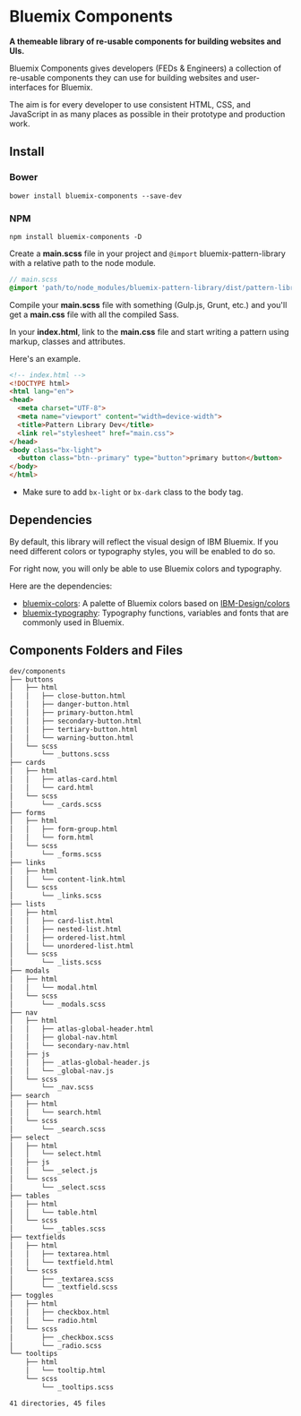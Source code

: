 # Bluemix Components

**A themeable library of re-usable components for building websites and UIs.**

Bluemix Components gives developers (FEDs & Engineers) a collection of re-usable components they can use for building websites and user-interfaces for Bluemix.

The aim is for every developer to use consistent HTML, CSS, and JavaScript in as many places as possible in their prototype and production work.

## Install

### Bower

```
bower install bluemix-components --save-dev
```

### NPM
```
npm install bluemix-components -D
```

Create a **main.scss** file in your project and `@import` bluemix-pattern-library with a relative path to the node module.

```scss
// main.scss
@import 'path/to/node_modules/bluemix-pattern-library/dist/pattern-library';
```

Compile your **main.scss** file with something (Gulp.js, Grunt, etc.) and you'll get a **main.css** file with all the compiled Sass.

In your **index.html**, link to the **main.css** file and start writing a pattern using markup, classes and attributes.

Here's an example.

```html
<!-- index.html -->
<!DOCTYPE html>
<html lang="en">
<head>
  <meta charset="UTF-8">
  <meta name="viewport" content="width=device-width">
  <title>Pattern Library Dev</title>
  <link rel="stylesheet" href="main.css">
</head>
<body class="bx-light">
  <button class="btn--primary" type="button">primary button</button>
</body>
</html>
```
- Make sure to add `bx-light` or `bx-dark` class to the body tag.

## Dependencies

By default, this library will reflect the visual design of IBM Bluemix. If you need different colors or typography styles, you will be enabled to do so.

For right now, you will only be able to use Bluemix colors and typography.

Here are the dependencies:

- [bluemix-colors](https://www.npmjs.com/package/bluemix-colors): A palette of Bluemix colors based on [IBM-Design/colors](https://github.com/IBM-Design/colors)
- [bluemix-typography](https://www.npmjs.com/package/bluemix-typography): Typography functions, variables and fonts that are commonly used in Bluemix.

## Components Folders and Files
```bash
dev/components
├── buttons
│   ├── html
│   │   ├── close-button.html
│   │   ├── danger-button.html
│   │   ├── primary-button.html
│   │   ├── secondary-button.html
│   │   ├── tertiary-button.html
│   │   └── warning-button.html
│   └── scss
│       └── _buttons.scss
├── cards
│   ├── html
│   │   ├── atlas-card.html
│   │   └── card.html
│   └── scss
│       └── _cards.scss
├── forms
│   ├── html
│   │   ├── form-group.html
│   │   └── form.html
│   └── scss
│       └── _forms.scss
├── links
│   ├── html
│   │   └── content-link.html
│   └── scss
│       └── _links.scss
├── lists
│   ├── html
│   │   ├── card-list.html
│   │   ├── nested-list.html
│   │   ├── ordered-list.html
│   │   └── unordered-list.html
│   └── scss
│       └── _lists.scss
├── modals
│   ├── html
│   │   └── modal.html
│   └── scss
│       └── _modals.scss
├── nav
│   ├── html
│   │   ├── atlas-global-header.html
│   │   ├── global-nav.html
│   │   └── secondary-nav.html
│   ├── js
│   │   ├── _atlas-global-header.js
│   │   └── _global-nav.js
│   └── scss
│       └── _nav.scss
├── search
│   ├── html
│   │   └── search.html
│   └── scss
│       └── _search.scss
├── select
│   ├── html
│   │   └── select.html
│   ├── js
│   │   └── _select.js
│   └── scss
│       └── _select.scss
├── tables
│   ├── html
│   │   └── table.html
│   └── scss
│       └── _tables.scss
├── textfields
│   ├── html
│   │   ├── textarea.html
│   │   └── textfield.html
│   └── scss
│       ├── _textarea.scss
│       └── _textfield.scss
├── toggles
│   ├── html
│   │   ├── checkbox.html
│   │   └── radio.html
│   └── scss
│       ├── _checkbox.scss
│       └── _radio.scss
└── tooltips
    ├── html
    │   └── tooltip.html
    └── scss
        └── _tooltips.scss

41 directories, 45 files
```

